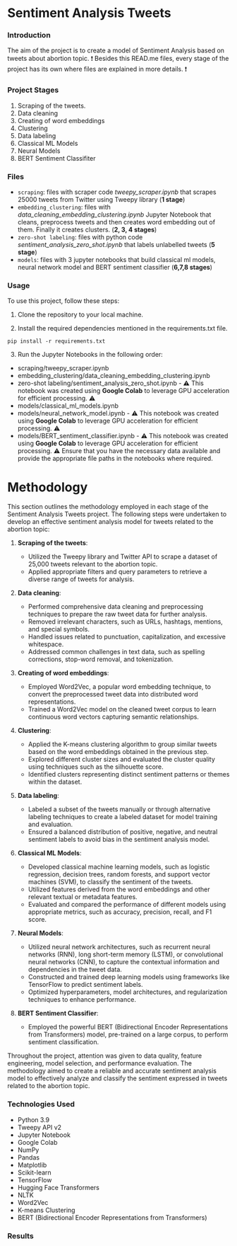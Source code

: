 # Sentiment Analysis Tweets

### Introduction

The aim of the project is to create a model of Sentiment Analysis based on tweets about abortion topic. :exclamation: Besides this READ.me files, every stage of the project has its own where files are explained in more details. :exclamation:

### Project Stages

1. Scraping of the tweets. 
2. Data cleaning
3. Creating of word embeddings
4. Clustering 
5. Data labeling
6. Classical ML Models
7. Neural Models
8. BERT Sentiment Classifiter


### Files

- `scraping`: files with scraper code *tweepy_scraper.ipynb* that scrapes 25000 tweets from Twitter using Tweepy library (**1 stage**)
- `embedding_clustering`: files with *data_cleaning_embedding_clustering.ipynb* Jupyter Notebook that cleans, preprocess tweets and then creates word embedding out of them. Finally it creates clusters. (**2, 3, 4 stages**) 
- `zero-shot labeling`: files with python code *sentiment_analysis_zero_shot.ipynb* that labels unlabelled tweets (**5 stage**)
- `models`: files with 3 jupyter notebooks that build classical ml models, neural network model and BERT sentiment classifier  (**6,7,8 stages**)

### Usage
To use this project, follow these steps:

1. Clone the repository to your local machine.

2. Install the required dependencies mentioned in the requirements.txt file.

```pip install -r requirements.txt```


3. Run the Jupyter Notebooks in the following order:

- scraping/tweepy_scraper.ipynb
- embedding_clustering/data_cleaning_embedding_clustering.ipynb
- zero-shot labeling/sentiment_analysis_zero_shot.ipynb - :warning: This notebook was created using **Google Colab** to leverage GPU acceleration for efficient processing. :warning:
- models/classical_ml_models.ipynb
- models/neural_network_model.ipynb - :warning: This notebook was created using **Google Colab** to leverage GPU acceleration for efficient processing. :warning:
- models/BERT_sentiment_classifier.ipynb - :warning: This notebook was created using **Google Colab** to leverage GPU acceleration for efficient processing. :warning:
Ensure that you have the necessary data available and provide the appropriate file paths in the notebooks where required.

# Methodology

This section outlines the methodology employed in each stage of the Sentiment Analysis Tweets project. The following steps were undertaken to develop an effective sentiment analysis model for tweets related to the abortion topic:

1. **Scraping of the tweets**:
   - Utilized the Tweepy library and Twitter API to scrape a dataset of 25,000 tweets relevant to the abortion topic.
   - Applied appropriate filters and query parameters to retrieve a diverse range of tweets for analysis.

2. **Data cleaning**:
   - Performed comprehensive data cleaning and preprocessing techniques to prepare the raw tweet data for further analysis.
   - Removed irrelevant characters, such as URLs, hashtags, mentions, and special symbols.
   - Handled issues related to punctuation, capitalization, and excessive whitespace.
   - Addressed common challenges in text data, such as spelling corrections, stop-word removal, and tokenization.

3. **Creating of word embeddings**:
   - Employed Word2Vec, a popular word embedding technique, to convert the preprocessed tweet data into distributed word representations.
   - Trained a Word2Vec model on the cleaned tweet corpus to learn continuous word vectors capturing semantic relationships.

4. **Clustering**:
   - Applied the K-means clustering algorithm to group similar tweets based on the word embeddings obtained in the previous step.
   - Explored different cluster sizes and evaluated the cluster quality using techniques such as the silhouette score.
   - Identified clusters representing distinct sentiment patterns or themes within the dataset.

5. **Data labeling**:
   - Labeled a subset of the tweets manually or through alternative labeling techniques to create a labeled dataset for model training and evaluation.
   - Ensured a balanced distribution of positive, negative, and neutral sentiment labels to avoid bias in the sentiment analysis model.

6. **Classical ML Models**:
   - Developed classical machine learning models, such as logistic regression, decision trees, random forests, and support vector machines (SVM), to classify the sentiment of the tweets.
   - Utilized features derived from the word embeddings and other relevant textual or metadata features.
   - Evaluated and compared the performance of different models using appropriate metrics, such as accuracy, precision, recall, and F1 score.

7. **Neural Models**:
   - Utilized neural network architectures, such as recurrent neural networks (RNN), long short-term memory (LSTM), or convolutional neural networks (CNN), to capture the contextual information and dependencies in the tweet data.
   - Constructed and trained deep learning models using frameworks like TensorFlow to predict sentiment labels.
   - Optimized hyperparameters, model architectures, and regularization techniques to enhance performance.

8. **BERT Sentiment Classifier**:
   - Employed the powerful BERT (Bidirectional Encoder Representations from Transformers) model, pre-trained on a large corpus, to perform sentiment classification.


Throughout the project, attention was given to data quality, feature engineering, model selection, and performance evaluation. The methodology aimed to create a reliable and accurate sentiment analysis model to effectively analyze and classify the sentiment expressed in tweets related to the abortion topic.

### Technologies Used

- Python 3.9
- Tweepy API v2
- Jupyter Notebook
- Google Colab
- NumPy
- Pandas
- Matplotlib
- Scikit-learn
- TensorFlow
- Hugging Face Transformers
- NLTK
- Word2Vec
- K-means Clustering
- BERT (Bidirectional Encoder Representations from Transformers)

### Results
